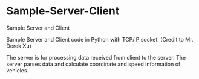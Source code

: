 # Sample-Server-Client
Sample Server and Client

Sample Server and Client code in Python with TCP/IP socket. (Credit to Mr. Derek Xu)

The server is for processing data received from client to the server. The server parses data and calculate coordinate and speed information of vehicles.
